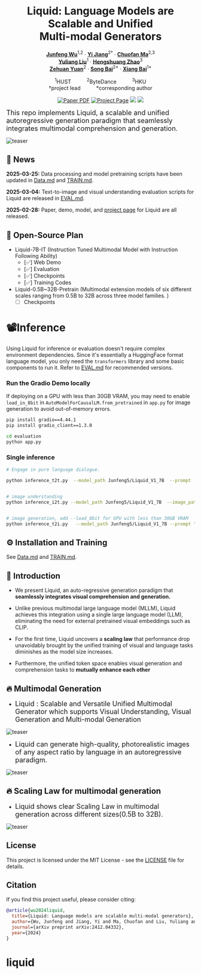 <div align="center">
<h1>Liquid: Language Models are Scalable and Unified <br> Multi-modal Generators</h1>

[**Junfeng Wu**](https://wjf5203.github.io/)<sup>1,2</sup> · [**Yi Jiang**](https://enjoyyi.github.io/)<sup>2&dagger;</sup> · [**Chuofan Ma**](https://machuofan.github.io/)<sup>2,3</sup>
<br>
[**Yuliang Liu**](https://openreview.net/profile?id=~Yuliang_Liu2)<sup>1</sup> · [**Hengshuang Zhao**](https://hszhao.github.io/)<sup>3</sup>
<br>
[**Zehuan Yuan**](https://shallowyuan.github.io/)<sup>2</sup> · [**Song Bai**](https://songbai.site/)<sup>2*</sup> · [**Xiang Bai**](http://vlrlab.aia.hust.edu.cn/)<sup>1*</sup>

<sup>1</sup>HUST&emsp;&emsp;&emsp;<sup>2</sup>ByteDance&emsp;&emsp;&emsp;<sup>3</sup>HKU
<br>
&dagger;project lead&emsp;&emsp;&emsp;*corresponding author

<a href="https://arxiv.org/abs/2412.04332"><img src='https://img.shields.io/badge/arXiv-Liquid-red' alt='Paper PDF'></a>
<a href="https://foundationvision.github.io/Liquid/"><img src='https://img.shields.io/badge/Project_Page-Liquid-green' alt='Project Page'></a>
<a href="https://huggingface.co/Junfeng5/Liquid_V1_7B"><img src='https://img.shields.io/badge/%F0%9F%A4%97%20Hugging%20Face-Model-blue'></a>
<a href="https://huggingface.co/spaces/Junfeng5/Liquid_demo"><img src='https://img.shields.io/badge/%F0%9F%A4%97%20Hugging%20Face-Demo-red'></a>


</div>

<font size="4">This repo implements Liquid, a scalable and unified autoregressive generation paradigm that seamlessly integrates multimodal comprehension and generation.</font>

![teaser](assets/liquid_framework.png)

## 📰 News

**2025-03-25:** Data processing and model pretraining scripts have been updated in [Data.md](./Data.md) and [TRAIN.md](./TRAIN.md).

**2025-03-04:** Text-to-image and visual understanding evaluation scripts for Liquid are released in [EVAL.md](evaluation/EVAL.md).

**2025-02-28:** Paper, demo, model, and [project page](https://foundationvision.github.io/Liquid/) for Liquid are all released.

## 📑 Open-Source Plan
- Liquid-7B-IT (Instruction Tuned Multimodal Model with Instruction Following Ability)
  - [✅] Web Demo
  - [✅] Evaluation 
  - [✅] Checkpoints
  - [✅] Training Codes
- Liquid-0.5B~32B-Pretrain (Multimodal extension models of six different scales ranging from 0.5B to 32B across three model families. )
  - [ ] Checkpoints

# 📽️Inference

Using Liquid for inference or evaluation doesn't require complex environment dependencies. Since it's essentially a HuggingFace format language model, you only need the `transformers` library and some basic components to run it. Refer to [EVAL.md](evaluation/EVAL.md) for recommended versions.

### Run the Gradio Demo locally

If deploying on a GPU with less than 30GB VRAM, you may need to enable `load_in_8bit` in `AutoModelForCausalLM.from_pretrained` in `app.py` for image generation to avoid out-of-memory errors.

```bash
pip install gradio==4.44.1
pip install gradio_client==1.3.0

cd evaluation
python app.py
```

### Single inference

```bash
# Engage in pure language dialogue.

python inference_t2t.py  --model_path Junfeng5/Liquid_V1_7B  --prompt  "Write me a poem about Machine Learning."


# image understanding
python inference_i2t.py --model_path Junfeng5/Liquid_V1_7B  --image_path samples/baklava.png   --prompt 'How to make this pastry?'


# image generation, add --load_8bit for GPU with less than 30GB VRAM
python inference_t2i.py   --model_path Junfeng5/Liquid_V1_7B --prompt "young blue dragon with horn lightning in the style of dd fantasy full body"  
```



## ⚙️ Installation and Training

See [Data.md](./Data.md) and [TRAIN.md](./TRAIN.md).




## 📖 Introduction
* We present Liquid, an auto-regressive generation paradigm that **seamlessly integrates visual comprehension and generation.**

* Unlike previous multimodal large language model (MLLM), Liquid achieves this integration using a single large language model (LLM), eliminating the need for external pretrained visual embeddings such as CLIP. 

* For the first time, Liquid uncovers a **scaling law** that performance drop unavoidably brought by the unified training of visual and language tasks diminishes as the model size increases.

* Furthermore, the unified token space enables visual generation and comprehension tasks to **mutually enhance each other**


## 🔥 Multimodal Generation
* <font size="4">Liquid : Scalable and Versatile Unified Multimodal Generator which supports Visual Understanding, Visual Generation and Multi-modal Generation</font>

![teaser](assets/multimodal_task.png)


* <font size="4">Liquid can generate high-quality, photorealistic images of any aspect ratio by language in an autoregressive paradigm.</font>

![teaser](assets/samples_multiratio.jpg)

## 🔥 Scaling Law for multimodal generation
* <font size="4">Liquid shows clear Scaling Law in multimodal generation across different sizes(0.5B to 32B).</font>

![teaser](assets/multimodal_scaling_law.png)


## License
This project is licensed under the MIT License - see the [LICENSE](LICENSE) file for details.

## Citation

If you find this project useful, please consider citing:

```bibtex
@article{wu2024liquid,
  title={Liquid: Language models are scalable multi-modal generators},
  author={Wu, Junfeng and Jiang, Yi and Ma, Chuofan and Liu, Yuliang and Zhao, Hengshuang and Yuan, Zehuan and Bai, Song and Bai, Xiang},
  journal={arXiv preprint arXiv:2412.04332},
  year={2024}
}

```
# liquid
